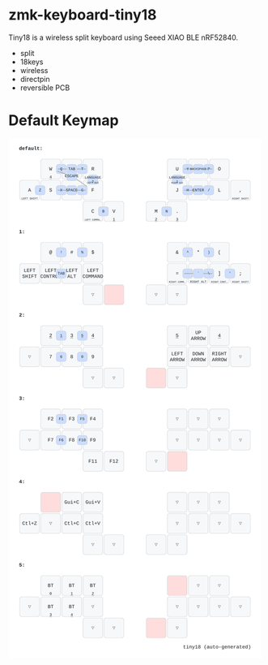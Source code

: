 # zmk-keyboard-tiny18

Tiny18 is a wireless split keyboard using Seeed XIAO BLE nRF52840.

- split
- 18keys
- wireless
- directpin
- reversible PCB


# Default Keymap


![tiny18 keymap](keymap-drawer/tiny18.svg)
